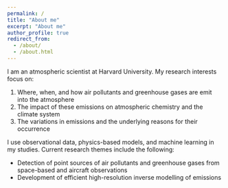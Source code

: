 ```yaml
---
permalink: /
title: "About me"
excerpt: "About me"
author_profile: true
redirect_from: 
  - /about/
  - /about.html
---
```


I am an atmospheric scientist at Harvard University. My research interests focus on:
1) Where, when, and how air pollutants and greenhouse gases are emit into the atmosphere
2) The impact of these emissions on atmospheric chemistry and the climate system
3) The variations in emissions and the underlying reasons for their occurrence

I use observational data, physics-based models, and machine learning in my studies. Current research themes include the following:
* Detection of point sources of air pollutants and greenhouse gases from space-based and aircraft observations
* Development of efficient high-resolution inverse modelling of emissions
